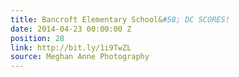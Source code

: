 ```yaml
---
title: Bancroft Elementary School&#58; DC SCORES!
date: 2014-04-23 00:00:00 Z
position: 28
link: http://bit.ly/1i9TwZL
source: Meghan Anne Photography
---
```


